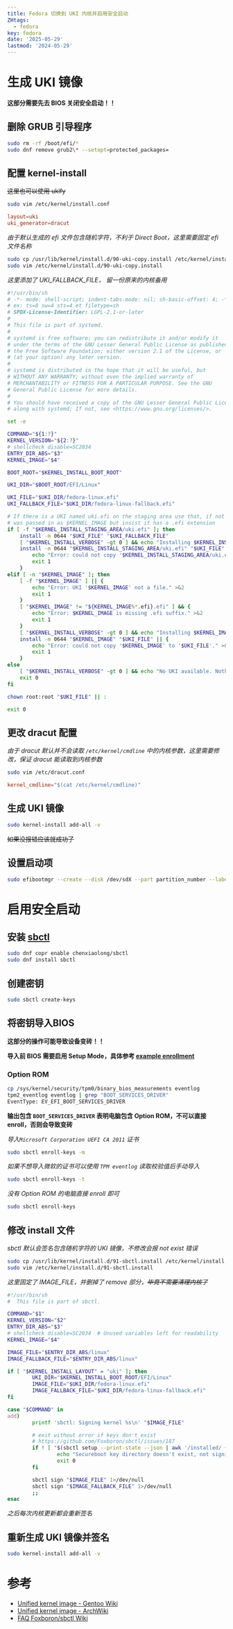 ```yaml
---
title: Fedora 切换到 UKI 内核并启用安全启动
ZHtags: 
  - fedora
key: fedora
date: '2025-05-29'
lastmod: '2024-05-29'
---
```

# 生成 UKI 镜像
**这部分需要先去 BIOS 关闭安全启动！！**
## 删除 GRUB 引导程序
```bash
sudo rm -rf /boot/efi/*
sudo dnf remove grub2\* --setopt=protected_packages=
```
## 配置 kernel-install
~~这里也可以使用 ukify~~
```bash
sudo vim /etc/kernel/install.conf
```
```conf
layout=uki
uki_generator=dracut
```
*由于默认生成的 efi 文件包含随机字符，不利于 Direct Boot，这里需要固定 efi 文件名称*
```bash
sudo cp /usr/lib/kernel/install.d/90-uki-copy.install /etc/kernel/install.d/
sudo vim /etc/kernel/install.d/90-uki-copy.install
```
*这里添加了 UKI_FALLBACK_FILE， 留一份原来的内核备用*
```sh
#!/usr/bin/sh
# -*- mode: shell-script; indent-tabs-mode: nil; sh-basic-offset: 4; -*-
# ex: ts=8 sw=4 sts=4 et filetype=sh
# SPDX-License-Identifier: LGPL-2.1-or-later
#
# This file is part of systemd.
#
# systemd is free software; you can redistribute it and/or modify it
# under the terms of the GNU Lesser General Public License as published by
# the Free Software Foundation; either version 2.1 of the License, or
# (at your option) any later version.
#
# systemd is distributed in the hope that it will be useful, but
# WITHOUT ANY WARRANTY; without even the implied warranty of
# MERCHANTABILITY or FITNESS FOR A PARTICULAR PURPOSE. See the GNU
# General Public License for more details.
#
# You should have received a copy of the GNU Lesser General Public License
# along with systemd; If not, see <https://www.gnu.org/licenses/>.

set -e

COMMAND="${1:?}"
KERNEL_VERSION="${2:?}"
# shellcheck disable=SC2034
ENTRY_DIR_ABS="$3"
KERNEL_IMAGE="$4"

BOOT_ROOT="$KERNEL_INSTALL_BOOT_ROOT"

UKI_DIR="$BOOT_ROOT/EFI/Linux"

UKI_FILE="$UKI_DIR/fedora-linux.efi"
UKI_FALLBACK_FILE="$UKI_DIR/fedora-linux-fallback.efi"

# If there is a UKI named uki.efi on the staging area use that, if not use what
# was passed in as $KERNEL_IMAGE but insist it has a .efi extension
if [ -f "$KERNEL_INSTALL_STAGING_AREA/uki.efi" ]; then
    install -m 0644 "$UKI_FILE" "$UKI_FALLBACK_FILE"
    [ "$KERNEL_INSTALL_VERBOSE" -gt 0 ] && echo "Installing $KERNEL_INSTALL_STAGING_AREA/uki.efi as $UKI_FILE"
    install -m 0644 "$KERNEL_INSTALL_STAGING_AREA/uki.efi" "$UKI_FILE" || {
        echo "Error: could not copy '$KERNEL_INSTALL_STAGING_AREA/uki.efi' to '$UKI_FILE'." >&2
        exit 1
    }
elif [ -n "$KERNEL_IMAGE" ]; then
    [ -f "$KERNEL_IMAGE" ] || {
        echo "Error: UKI '$KERNEL_IMAGE' not a file." >&2
        exit 1
    }
    [ "$KERNEL_IMAGE" != "${KERNEL_IMAGE%*.efi}.efi" ] && {
        echo "Error: $KERNEL_IMAGE is missing .efi suffix." >&2
        exit 1
    }
    [ "$KERNEL_INSTALL_VERBOSE" -gt 0 ] && echo "Installing $KERNEL_IMAGE as $UKI_FILE"
    install -m 0644 "$KERNEL_IMAGE" "$UKI_FILE" || {
        echo "Error: could not copy '$KERNEL_IMAGE' to '$UKI_FILE'." >&2
        exit 1
    }
else
    [ "$KERNEL_INSTALL_VERBOSE" -gt 0 ] && echo "No UKI available. Nothing to do."
    exit 0
fi

chown root:root "$UKI_FILE" || :

exit 0

```
## 更改 dracut 配置
*由于 dracut 默认并不会读取 `/etc/kernel/cmdline` 中的内核参数，这里需要修改，保证 dracut 能读取到内核参数*
```bash
sudo vim /etc/dracut.conf
```
```conf
kernel_cmdline="$(cat /etc/kernel/cmdline)"
```
## 生成 UKI 镜像
```bash
sudo kernel-install add-all -v
```
~~如果没报错应该就成功了~~
## 设置启动项
```bash
sudo efibootmgr --create --disk /dev/sdX --part partition_number --label "Fedora" --loader '\EFI\Linux\fedora-linux.efi' --unicode
```
# 启用安全启动
## 安装 [sbctl](https://github.com/Foxboron/sbctl)
```bash
sudo dnf copr enable chenxiaolong/sbctl
sudo dnf install sbctl
```
## 创建密钥
```bash
sudo sbctl create-keys
```
## 将密钥导入BIOS
**这部分的操作可能导致设备变砖！！**   
    
**导入前 BIOS 需要启用 Setup Mode，具体参考 [example enrollment](https://github.com/Foxboron/sbctl/blob/master/docs/workflow-example.md)**

### Option ROM

```bash
cp /sys/kernel/security/tpm0/binary_bios_measurements eventlog
tpm2_eventlog eventlog | grep "BOOT_SERVICES_DRIVER"
EventType: EV_EFI_BOOT_SERVICES_DRIVER
```
**输出包含 `BOOT_SERVICES_DRIVER` 表明电脑包含 Option ROM，不可以直接 enroll，否则会导致变砖**

*导入`Microsoft Corporation UEFI CA 2011` 证书*
```bash
sudo sbctl enroll-keys -m
```

*如果不想导入微软的证书可以使用 `TPM eventlog` 读取校验值后手动导入*
```bash
sudo sbctl enroll-keys -t
```

*没有 Option ROM 的电脑直接 enroll 即可*
```bash
sudo sbctl enroll-keys
```

## 修改 install 文件
*sbctl 默认会签名包含随机字符的 UKI 镜像，不修改会报 not exist 错误*
```bash
sudo cp /usr/lib/kernel/install.d/91-sbctl.install /etc/kernel/install.d/
sudo vim /etc/kernel/install.d/91-sbctl.install
```
*这里固定了 IMAGE_FILE，并删掉了 remove 部分，~~毕竟不需要清理内核了~~*
```sh
#!/usr/bin/sh
#  This file is part of sbctl.

COMMAND="$1"
KERNEL_VERSION="$2"
ENTRY_DIR_ABS="$3"
# shellcheck disable=SC2034  # Unused variables left for readability
KERNEL_IMAGE="$4"

IMAGE_FILE="$ENTRY_DIR_ABS/linux"
IMAGE_FALLBACK_FILE="$ENTRY_DIR_ABS/linux"

if [ "$KERNEL_INSTALL_LAYOUT" = "uki" ]; then
        UKI_DIR="$KERNEL_INSTALL_BOOT_ROOT/EFI/Linux"
        IMAGE_FILE="$UKI_DIR/fedora-linux.efi"
        IMAGE_FALLBACK_FILE="$UKI_DIR/fedora-linux-fallback.efi"
fi

case "$COMMAND" in
add)
        printf 'sbctl: Signing kernel %s\n' "$IMAGE_FILE"

        # exit without error if keys don't exist
        # https://github.com/Foxboron/sbctl/issues/187
        if ! [ "$(sbctl setup --print-state --json | awk '/installed/ { gsub(/,$/,"",$2); print $2 }')" = "true" ]; then
                echo "Secureboot key directory doesn't exist, not signing!"
                exit 0
        fi

        sbctl sign "$IMAGE_FILE" 1>/dev/null
        sbctl sign "$IMAGE_FALLBACK_FILE" 1>/dev/null
        ;;
esac
```
*之后每次内核更新都会重新签名*

## 重新生成 UKI 镜像并签名
```bash
sudo kernel-install add-all -v
```
# 参考
- [Unified kernel image - Gentoo Wiki](https://wiki.gentoo.org/wiki/Unified_kernel_image)
- [Unified kernel image - ArchWiki](https://wiki.archlinux.org/title/Unified_kernel_image)
- [FAQ Foxboron/sbctl Wiki](https://github.com/Foxboron/sbctl/wiki/FAQ)

